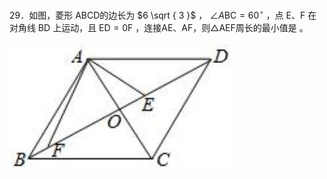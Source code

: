 29．如图，菱形 ABCD的边长为 $6 \sqrt { 3 }$ ， $\angle A { \mathrm { B C } } = 6 0 ^ { \circ }$ ，点 E、F 在对角线 BD 上运动，且 $\mathrm { E D = 0 F }$ ，连接AE、AF，则△AEF周长的最小值是 。

![](<../../qs_image_DB/专题2-1__将军饮马等8类常见最值问题（解析版）/81c010adb7f3592464c0b99a7c79dbc6f95917346b6a142d46aeff37b47e1adf.jpg>)
